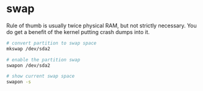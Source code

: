 # swap

Rule of thumb is usually twice physical RAM, but not strictly necessary. You do get a benefit of the kernel putting crash dumps into it.

```bash
# convert partition to swap space
mkswap /dev/sda2

# enable the partition swap
swapon /dev/sda2

# show current swap space
swapon -s
```
